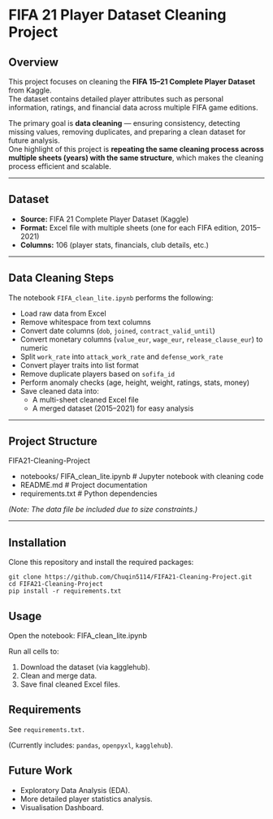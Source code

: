 # FIFA 21 Player Dataset Cleaning Project

## Overview
This project focuses on cleaning the **FIFA 15–21 Complete Player Dataset** from Kaggle.  
The dataset contains detailed player attributes such as personal information, ratings, and financial data across multiple FIFA game editions.

The primary goal is **data cleaning** — ensuring consistency, detecting missing values, removing duplicates, and preparing a clean dataset for future analysis.  
One highlight of this project is **repeating the same cleaning process across multiple sheets (years) with the same structure**, which makes the cleaning process efficient and scalable.

---

## Dataset
- **Source:** FIFA 21 Complete Player Dataset (Kaggle)
- **Format:** Excel file with multiple sheets (one for each FIFA edition, 2015–2021)
- **Columns:** 106 (player stats, financials, club details, etc.)

---

## Data Cleaning Steps
The notebook `FIFA_clean_lite.ipynb` performs the following:
- Load raw data from Excel
- Remove whitespace from text columns
- Convert date columns (`dob`, `joined`, `contract_valid_until`)
- Convert monetary columns (`value_eur`, `wage_eur`, `release_clause_eur`) to numeric
- Split `work_rate` into `attack_work_rate` and `defense_work_rate`
- Convert player traits into list format
- Remove duplicate players based on `sofifa_id`
- Perform anomaly checks (age, height, weight, ratings, stats, money)
- Save cleaned data into:
  - A multi-sheet cleaned Excel file
  - A merged dataset (2015–2021) for easy analysis

---

## Project Structure
FIFA21-Cleaning-Project
- notebooks/ FIFA_clean_lite.ipynb # Jupyter notebook with cleaning code
- README.md # Project documentation
- requirements.txt # Python dependencies

*(Note: The data file  be included due to size constraints.)*

---

## Installation
Clone this repository and install the required packages:
```
git clone https://github.com/Chuqin5114/FIFA21-Cleaning-Project.git
cd FIFA21-Cleaning-Project
pip install -r requirements.txt
  ```

## Usage
Open the notebook: FIFA_clean_lite.ipynb

Run all cells to:
1. Download the dataset (via kagglehub).
2. Clean and merge data.
3. Save final cleaned Excel files.

## Requirements
See `requirements.txt.`

(Currently includes: `pandas`, `openpyxl`, `kagglehub`).

## Future Work
- Exploratory Data Analysis (EDA).
- More detailed player statistics analysis.
- Visualisation Dashboard.




